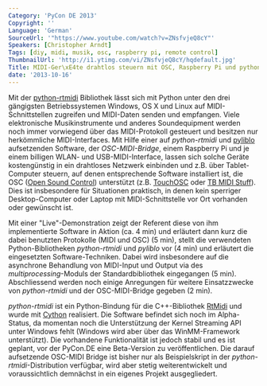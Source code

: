 ```yaml
---
Category: 'PyCon DE 2013'
Copyright: ''
Language: 'German'
SourceUrl: '"https://www.youtube.com/watch?v=ZNsfvjeQ8cY"'
Speakers: [Christopher Arndt]
Tags: [diy, midi, musik, osc, raspberry pi, remote control]
ThumbnailUrl: 'http://i1.ytimg.com/vi/ZNsfvjeQ8cY/hqdefault.jpg'
Title: MIDI-Ger\xE4te drahtlos steuern mit OSC, Raspberry Pi und python-rtmidi\
date: '2013-10-16'
---
```

Mit der [python-rtmidi](https://pypi.python.org/pypi/python-rtmidi) Bibliothek lässt sich mit Python unter den drei gängigsten Betriebssystemen Windows, OS X und Linux auf MIDI-Schnittstellen zugreifen und MIDI-Daten senden und empfangen. Viele elektronische Musikinstrumente und anderes Soundequipment werden noch immer vorwiegend über das MIDI-Protokoll gesteuert und besitzen nur herkömmliche MIDI-Interfaces. Mit Hilfe einer auf *python-rtmidi* und [pyliblo](http://das.nasophon.de/pyliblo/) aufsetzenden Software, der *OSC-MIDI-Bridge*, einem Raspberry Pi und je einem billigen WLAN- und USB-MIDI-Interface, lassen sich solche Geräte kostengünstig in ein drahtloses Netzwerk einbinden und z.B. über Tablet-Computer steuern, auf denen entsprechende Software installiert ist, die OSC ([Open Sound Control](http://opensoundcontrol.org/)) unterstützt (z.B. [TouchOSC](http://hexler.net/software/touchosc) oder [TB MIDI Stuff](http://www.thiburce.com/TBStuff/)). Dies ist insbesondere für Situationen praktisch, in denen kein sperriger Desktop-Computer oder Laptop mit MIDI-Schnittstelle vor Ort vorhanden oder gewünscht ist.

Mit einer "Live"-Demonstration zeigt der Referent diese von ihm implementierte Software in Aktion (ca. 4 min) und erläutert dann kurz die dabei benutzten Protokolle (MIDI und OSC) (5 min), stellt die verwendeten Python-Bibliotheken *python-rtmidi* und *pyliblo* vor (4 min) und erläutert die eingesetzten Software-Techniken. Dabei wird insbesondere auf die asynchrone Behandlung von MIDI-Input und Output via des *multiprocessing*-Moduls der Standardbibliothek eingegangen (5 min). Abschliessend werden noch einige Anregungen für weitere Einsatzzwecke von *python-rtmidi* und der OSC-MIDI-Bridge gegeben (2 min).

*python-rtmidi* ist ein Python-Bindung für die C++-Bibliothek [RtMidi](http://www.music.mcgill.ca/~gary/rtmidi/index.html) und wurde mit [Cython](http://cython.org) realisiert. Die Software befindet sich noch im Alpha-Status, da momentan noch die Unterstützung der Kernel Streaming API unter Windows fehlt (Windows wird aber über das WinMM-Framework unterstützt). Die vorhandene Funktionalität ist jedoch stabil und es ist geplant, vor der PyCon.DE eine Beta-Version zu veröffentlichen. Die darauf aufsetzende OSC-MIDI Bridge ist bisher nur als Beispielskript in der *python-rtmidi*-Distribution verfügbar, wird aber stetig weiterentwickelt und voraussichtlich demnächst in ein eigenes Projekt ausgegliedert.